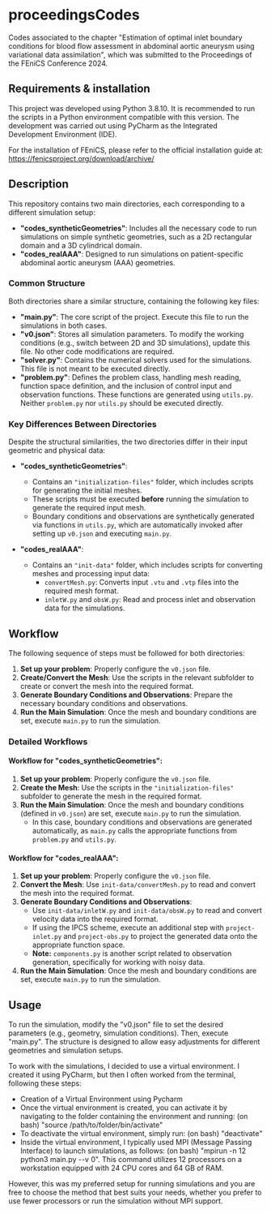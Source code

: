 # proceedingsCodes
Codes associated to the chapter "Estimation of optimal inlet boundary conditions for blood flow assessment in abdominal aortic aneurysm using variational data assimilation", which was submitted to the Proceedings of the FEniCS Conference 2024.

## Requirements & installation
This project was developed using Python 3.8.10. It is recommended to run the scripts in a Python environment compatible with this version. The development was carried out using PyCharm as the Integrated Development Environment (IDE).

For the installation of FEniCS, please refer to the official installation guide at: https://fenicsproject.org/download/archive/

## Description
This repository contains two main directories, each corresponding to a different simulation setup:

- **"codes_syntheticGeometries"**: Includes all the necessary code to run simulations on simple synthetic geometries, such as a 2D rectangular domain and a 3D cylindrical domain.
- **"codes_realAAA"**: Designed to run simulations on patient-specific abdominal aortic aneurysm (AAA) geometries.

### Common Structure
Both directories share a similar structure, containing the following key files:

- **"main.py"**: The core script of the project. Execute this file to run the simulations in both cases.
- **"v0.json"**: Stores all simulation parameters. To modify the working conditions (e.g., switch between 2D and 3D simulations), update this file. No other code modifications are required.
- **"solver.py"**: Contains the numerical solvers used for the simulations. This file is not meant to be executed directly.
- **"problem.py"**: Defines the problem class, handling mesh reading, function space definition, and the inclusion of control input and observation functions. These functions are generated using `utils.py`. Neither `problem.py` nor `utils.py` should be executed directly.

### Key Differences Between Directories
Despite the structural similarities, the two directories differ in their input geometric and physical data:

- **"codes_syntheticGeometries"**:  
  - Contains an `"initialization-files"` folder, which includes scripts for generating the initial meshes.  
  - These scripts must be executed **before** running the simulation to generate the required input mesh.  
  - Boundary conditions and observations are synthetically generated via functions in `utils.py`, which are automatically invoked after setting up `v0.json` and executing `main.py`.

- **"codes_realAAA"**:  
  - Contains an `"init-data"` folder, which includes scripts for converting meshes and processing input data:  
    - `convertMesh.py`: Converts input `.vtu` and `.vtp` files into the required mesh format.  
    - `inletW.py` and `obsW.py`: Read and process inlet and observation data for the simulations.

## Workflow
The following sequence of steps must be followed for both directories:

1. **Set up your problem**: Properly configure the `v0.json` file.
2. **Create/Convert the Mesh**: Use the scripts in the relevant subfolder to create or convert the mesh into the required format.
3. **Generate Boundary Conditions and Observations**: Prepare the necessary boundary conditions and observations.
4. **Run the Main Simulation**: Once the mesh and boundary conditions are set, execute `main.py` to run the simulation.

### Detailed Workflows

#### Workflow for "codes_syntheticGeometries":
1. **Set up your problem**: Properly configure the `v0.json` file.
2. **Create the Mesh**: Use the scripts in the `"initialization-files"` subfolder to generate the mesh in the required format.
3. **Run the Main Simulation**: Once the mesh and boundary conditions (defined in `v0.json`) are set, execute `main.py` to run the simulation.  
   - In this case, boundary conditions and observations are generated automatically, as `main.py` calls the appropriate functions from `problem.py` and `utils.py`.

#### Workflow for "codes_realAAA":
1. **Set up your problem**: Properly configure the `v0.json` file.
2. **Convert the Mesh**: Use `init-data/convertMesh.py` to read and convert the mesh into the required format.
3. **Generate Boundary Conditions and Observations**:  
   - Use `init-data/inletW.py` and `init-data/obsW.py` to read and convert velocity data into the required format.  
   - If using the IPCS scheme, execute an additional step with `project-inlet.py` and `project-obs.py` to project the generated data onto the appropriate function space.  
   - **Note:** `components.py` is another script related to observation generation, specifically for working with noisy data.
4. **Run the Main Simulation**: Once the mesh and boundary conditions are set, execute `main.py` to run the simulation.

## Usage
To run the simulation, modify the "v0.json" file to set the desired parameters (e.g., geometry, simulation conditions). Then, execute "main.py". The structure is designed to allow easy adjustments for different geometries and simulation setups.

To work with the simulations, I decided to use a virtual environment. I created it using PyCharm, but then I often worked from the terminal, following these steps:
- Creation of a Virtual Environment using Pycharm
- Once the virtual environment is created, you can activate it by navigating to the folder containing the environment and running:
(on bash) "source /path/to/folder/bin/activate"
- To deactivate the virtual environment, simply run:
(on bash) "deactivate"
- Inside the virtual environment, I typically used MPI (Message Passing Interface) to launch simulations, as follows:
(on bash) "mpirun -n 12 python3 main.py --v 0".
This command utilizes 12 processors on a workstation equipped with 24 CPU cores and 64 GB of RAM.

However, this was my preferred setup for running simulations and you are free to choose the method that best suits your needs, whether you prefer to use fewer processors or run the simulation without MPI support.
